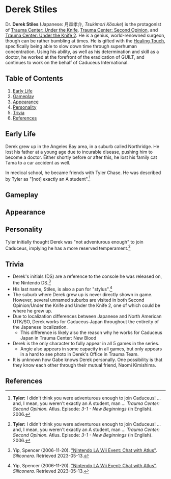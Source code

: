 # Derek Stiles

Dr. **Derek Stiles** (Japanese: 月森孝介, *Tsukimori Kōsuke*) is the protagonist of [Trauma Center: Under the Knife](../../utk/utk.md), [Trauma Center: Second Opinion](../so.md), and [Trauma Center: Under the Knife 2](../../utk2/utk2.md). He is a genius, world-renowned surgeon, though can be rather bumbling at times. He is gifted with the [Healing Touch](../../general/ht.md), specifically being able to slow down time through superhuman concentration. Using his ability, as well as his determination and skill as a doctor, he worked at the forefront of the eradication of GUILT, and continues to work on the behalf of Caduceus International.

## Table of Contents
1. [Early Life](#Early_Life)
2. [Gameplay](#Gameplay)
3. [Appearance](#Appearance)
4. [Personality](#Personality)
5. [Trivia](#Trivia)
6. [References](#References)

## <a id="Early_Life"></a>Early Life
Derek grew up in the Angeles Bay area, in a suburb called Northridge. He lost his father at a young age due to incurable disease, pushing him to become a doctor. Either shortly before or after this, he lost his family cat Tama to a car accident as well.

In medical school, he became friends with Tyler Chase. He was described by Tyler as "[not] exactly an A student".[^1]

## <a id="Gameplay"></a>Gameplay

## <a id="Appearance"></a>Appearance 

## <a id="Personality"></a>Personality

Tyler initially thought Derek was "not adventurous enough" to join Caduceus, implying he has a more reserved temperament.[^1]

## <a id="Trivia"></a>Trivia

* Derek's initials (DS) are a reference to the console he was released on, the Nintendo DS.[^2]
* His last name, Stiles, is also a pun for "stylus".[^2]
* The suburb where Derek grew up is never directly shown in game. However, several unnamed suburbs are visited in both Second Opinion/Under the Knife and Under the Knife 2, one of which could be where he grew up.
* Due to localization differences between Japanese and North American UTK/SO, Derek works for Caduceus Japan throughout the entireity of the Japanese localization.
	* This difference is likely also the reason why he works for Caduceus Japan in Trauma Center: New Blood
* Derek is the only character to fully appear in all 5 games in the series.
	* Angie also appears in some capacity in all games, but only appears in a hard to see photo in Derek's Office in Trauma Team.
* It is unknown how Gabe knows Derek personally. One possibility is that they know each other through their mutual friend, Naomi Kimishima.

## <a id="References"></a>References
[^1]: **Tyler:** I didn't think you were adventurous enough to join Caduceus! ... and, I mean, you weren't exactly an A student, man ... 
*Trauma Center: Second Opinion.* Atlus. Episode: *3-1 - New Beginnings* (in English). 2006.
[^2]: Yip, Spencer (2006-11-20). ["Nintendo LA Wii Event: Chat with Atlus"](https://www.siliconera.com/nintendo-la-wii-event-chat-with-atlus/). *Siliconera.* Retrieved 2023-05-13.
